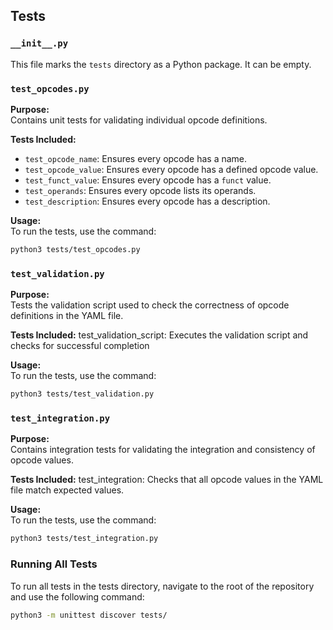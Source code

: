 ## Tests

### `__init__.py`

This file marks the `tests` directory as a Python package. It can be empty.

### `test_opcodes.py`

**Purpose:**  
Contains unit tests for validating individual opcode definitions.

**Tests Included:**
- `test_opcode_name`: Ensures every opcode has a name.
- `test_opcode_value`: Ensures every opcode has a defined opcode value.
- `test_funct_value`: Ensures every opcode has a `funct` value.
- `test_operands`: Ensures every opcode lists its operands.
- `test_description`: Ensures every opcode has a description.

**Usage:**  
To run the tests, use the command:
```sh
python3 tests/test_opcodes.py
```

### `test_validation.py`

**Purpose:**  
Tests the validation script used to check the correctness of opcode definitions in the YAML file.

**Tests Included:**
test_validation_script: Executes the validation script and checks for successful completion

**Usage:**  
To run the tests, use the command:
```sh
python3 tests/test_validation.py
```

### `test_integration.py`

**Purpose:**  
Contains integration tests for validating the integration and consistency of opcode values.

**Tests Included:**
test_integration: Checks that all opcode values in the YAML file match expected values.

**Usage:**  
To run the tests, use the command:
```sh
python3 tests/test_integration.py
```

### Running All Tests

To run all tests in the tests directory, navigate to the root of the repository and use the following command:

```sh
python3 -m unittest discover tests/
```

